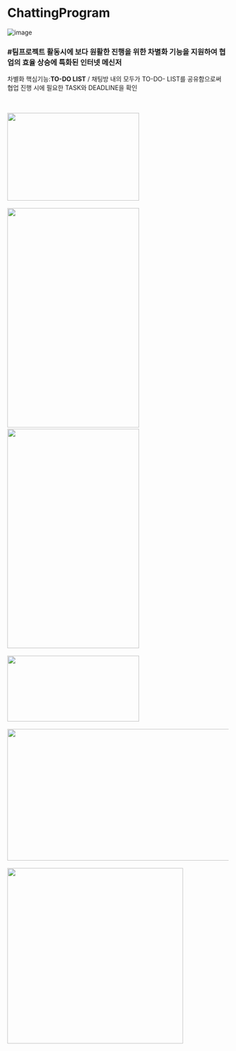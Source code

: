# ChattingProgram

![image](https://user-images.githubusercontent.com/88318377/208547593-d491abed-8c4c-46b3-a6bd-b2956bc332fd.png)



<H3>#팀프로젝트 활동시에 보다 원활한 진행을 위한 차별화 기능을 지원하여 협업의 효율 상승에 특화된 인터넷 메신저</H3>

차별화 핵심기능:**TO-DO LIST** /
채팅방 내의 모두가 TO-DO- LIST를 공유함으로써 협업 진행 시에 필요한 TASK와 DEADLINE을 확인
<br><br><br>
<div>
<img src="https://user-images.githubusercontent.com/88318377/208548200-15fdf872-740f-437d-928f-c765ad3a2139.png" width="300" height="200"><br><br>
<img src="https://user-images.githubusercontent.com/88318377/208548208-737dd4fe-ef35-4fe0-824f-bb33096e5d6e.png" width="300" height="500">&nbsp&nbsp&nbsp&nbsp
<img src="https://user-images.githubusercontent.com/88318377/208548218-37f73bf1-eef9-41e8-ab58-c679ae7b0a60.png" width="300" height="500"><br><br>
<img src="https://user-images.githubusercontent.com/88318377/208548227-09927415-b7f7-4794-a941-76eb7ebd1c3b.png" width="300" height="150"><br><br>
<img src="https://user-images.githubusercontent.com/88318377/208548261-0cfcdaa3-6e71-426d-af88-53a55e4ad1b9.png" width="1000" height="300"><br><br>
<img src="https://user-images.githubusercontent.com/88318377/208548284-7c064877-e48c-4d8e-8e4d-4be8812b081c.png" width="400" height="400">
</div>
